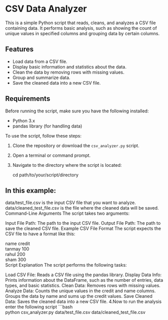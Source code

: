 # CSV Data Analyzer

This is a simple Python script that reads, cleans, and analyzes a CSV file containing data. It performs basic analysis, such as showing the count of unique values in specified columns and grouping data by certain columns.

## Features

- Load data from a CSV file.
- Display basic information and statistics about the data.
- Clean the data by removing rows with missing values.
- Group and summarize data.
- Save the cleaned data into a new CSV file.

## Requirements

Before running the script, make sure you have the following installed:

- Python 3.x
- pandas library (for handling data)



To use the script, follow these steps:

1. Clone the repository or download the `csv_analyzer.py` script.
2. Open a terminal or command prompt.
3. Navigate to the directory where the script is located:
   
   cd path/to/your/script/directory
 ##  In this example:

data/test_file.csv is the input CSV file that you want to analyze.
data/cleaned_test_file.csv is the file where the cleaned data will be saved.
Command-Line Arguments
The script takes two arguments:

Input File Path: The path to the input CSV file.
Output File Path: The path to save the cleaned CSV file.
Example CSV File Format
The script expects the CSV file to have a format like this:

name	credit<br>
tanmay	100<br>
rahul	200<br>
sham	300<br>
Script Explanation
The script performs the following tasks:

Load CSV File: Reads a CSV file using the pandas library.
Display Data Info: Prints information about the DataFrame, such as the number of entries, data types, and basic statistics.
Clean Data: Removes rows with missing values.
Analyze Data:
Counts the unique values in the credit and name columns.
Groups the data by name and sums up the credit values.
Save Cleaned Data: Saves the cleaned data into a new CSV file.
4.Now to run the analysis enter the following script
    ```bash             
   python csv_analyzer.py data/test_file.csv data/cleaned_test_file.csv

                  
